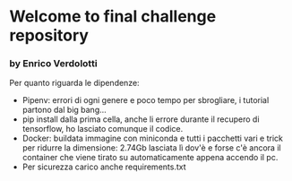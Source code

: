 # Welcome to final challenge repository
### by Enrico Verdolotti

Per quanto riguarda le dipendenze:

- Pipenv: errori di ogni genere e poco tempo per sbrogliare, i tutorial partono dal big bang... 
- pip install dalla prima cella, anche li errore durante il recupero di tensorflow, ho lasciato comunque il codice.
- Docker: buildata immagine con miniconda e tutti i pacchetti vari e trick per ridurre la dimensione: 2.74Gb 
lasciata lì dov'è e forse c'è ancora il container che viene tirato su automaticamente appena accendo il pc.
- Per sicurezza carico anche requirements.txt


